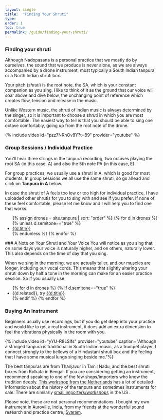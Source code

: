 ```yaml
---
layout: single
title:  "Finding Your Shruti"
type: 
order: 1
toc: true
permalink: /guide/finding-your-shruti/
---
```

### Finding your shruti
Although Nadopasana is a personal practice that we mostly do by ourselves, the sound that we produce is never alone, as we are always accompanied by a drone instrument, most typically a South Indian tanpura or a North Indian shruti box.

Your pitch (<em>shruti</em>) is the root note, the SA, which is your constant companion as you sing. I like to think of it as the ground that our voice will soar above and dive below, the unchanging point of reference which creates flow, tension and release in the music. 

Unlike Western music, the shruti of Indian music is always determined by the singer, so it is important to choose a shruti in which you are most comfortable. The easiest way to tell is that you should be able to sing one octave comfortably, going up from the root note of the drone.

{% include video id="pzz7NRhOv8Y?t=89" provider="youtube" %}

### Group Sessions / Individual Practice
You'll hear three strings in the tanpura recording, two octaves playing the root SA (in this case, A) and also the 5th note PA (in this case, E). 

For group practices, we usually use a shruti in A, which is good for most students. In group sessions we all use the same shruti, so go ahead and click on <b>Tanpura in A</b> below.

In case the shruti of A feels too low or too high for individual practice, I have uploaded other shrutis for you to sing with and see if you prefer. If none of these feel comfortable, please let me know and I will help you to find one that works.
<ul>
{% assign drones = site.tanpura | sort: "order" %}
{% for d in drones %}
{% unless d.semitone=="true" %}
<li><a href="{{d.video}}" target="_blank">{{d.title}}</a></li>
{% endunless %}
{% endfor %}
</ul>
### A Note on Your Shruti and Your Voice
You will notice as you sing that on some days your voice is naturally higher, and on others, naturally lower. This also depends on the time of day that you sing. 

When we sing in the morning, we are actually taller, and our muscles are longer, including our vocal cords. This means that slightly altering your shruti down by half a tone in the morning can make for an easier practice session. So if you usually use:
<ul>
{% for d in drones %}
{% if d.semitone=="true" %}
<li>{{d.related}}, try <a href="{{d.video}}" target="_blank">{{d.title}}</a></li>
{% endif %}
{% endfor %}
</ul>

### Buying An Instrument
Beginners usually use recordings, but if you do get deep into your practice and would like to get a real instrument, it does add an extra dimension to feel the vibrations physically in the room with you.

{% include video id="yYU-R8LSIfs" provider="youtube" caption="Although a stringed tanpura is traditional in South Indian music, as a trumpet player, I connect strongly to the bellows of a Hindustani shruti box and the feeling that I have some musical lungs singing beside me."%}

The best tanpuras are from Thanjavur in Tamil Nadu, and the best shruti boxes from Kolkata in Bengal. If you are considering getting an instrument, recommend speaking to one of the few shops/importers who know the tradition deeply. [This workshop from the Netherlands](https://www.tosslevy.nl/tanpura/) has a lot of detailed information about the history of the tanpura and sometimes instruments for sale. There are similarly [small importers/workshops](http://www.keshav-music.com/shruti-boxes) in the US . 

Please note, these are not personal recommendations. I bought my own instrument in Auroville, India, from my friends at the wonderful sound research and practice centre, [Svaram](http://www.svaram.org).



